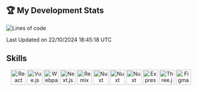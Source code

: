 ## 🏆 My Development Stats

<!--START_SECTION:waka-->
![Lines of code](https://img.shields.io/badge/From%20Hello%20World%20I%27ve%20Written-127.5%20thousand%20lines%20of%20code-blue)


 Last Updated on 22/10/2024 18:45:18 UTC
<!--END_SECTION:waka-->

## Skills

<div align="center">
  <img align="top" alt="React" width="40px" src="https://skillicons.dev/icons?i=html" />
  <img align="top" alt="Vue.js" width="40px" src="https://skillicons.dev/icons?i=css" />
  <img align="top" alt="Webpack" width="40px" src="https://skillicons.dev/icons?i=js" />
  <img align="top" alt="Next.js" width="40px" src="https://skillicons.dev/icons?i=tailwind" />
  <img align="top" alt="Remix" width="40px" src="https://skillicons.dev/icons?i=react" />
  <img align="top" alt="Nuxt" width="40px" src="https://skillicons.dev/icons?i=vite" />
  <img align="top" alt="Nuxt" width="40px" src="https://skillicons.dev/icons?i=nextjs" />
  <img align="top" alt="Nuxt" width="40px" src="https://skillicons.dev/icons?i=typescript" />
  <img align="top" alt="Express" width="40px" src="https://skillicons.dev/icons?i=git" />
  <img align="top" alt="Three.js" width="40px" src="https://skillicons.dev/icons?i=github" />
  <img align="top" alt="Figma" width="40px" src="https://skillicons.dev/icons?i=figma" />
</div>
